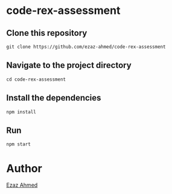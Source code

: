 # code-rex-assessment

## Clone this repository

```
git clone https://github.com/ezaz-ahmed/code-rex-assessment
```

## Navigate to the project directory

```
cd code-rex-assessment
```

## Install the dependencies

```
npm install
```

## Run

```
npm start
```

# Author

[Ezaz Ahmed](https://github.com/ezaz-ahmed)
